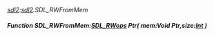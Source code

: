 _[sdl2](../../modules/sdl2/sdl2-module.md):[sdl2](../../modules/sdl2/sdl2-module.md).SDL\_RWFromMem_
##### Function SDL\_RWFromMem:[SDL_RWops](../../modules/sdl2/sdl2-sdl_rwops.md) Ptr( mem:Void Ptr,size:[Int](../../modules/wonkey/wonkey-types-int.md) )
